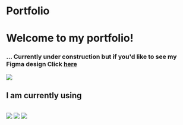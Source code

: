 # Portfolio

<h1>Welcome to my portfolio!</h1>

<h3>... Currently under construction but if you'd like to see my Figma design Click <a href="https://www.figma.com/file/s48in5a9ddblVKyR9KtOif/Portfolio?node-id=20%3A5">here</a></h3>
<img src="https://img.shields.io/badge/Figma-F24E1E?style=for-the-badge&logo=figma&logoColor=white" />

<h2>I am currently using</h2>
<br>
<img src="https://img.shields.io/badge/HTML5-E34F26?style=for-the-badge&logo=html5&logoColor=white" />
<img src="https://img.shields.io/badge/JavaScript-F7DF1E?style=for-the-badge&logo=javascript&logoColor=black" />
<img src="https://img.shields.io/badge/Sass-CC6699?style=for-the-badge&logo=sass&logoColor=white" />
<img src="https://img.shields.io/badge/Visual_Studio_Code-0078D4?style=for-the-badge&logo=visual%20studio%20code&logoColor=white/>